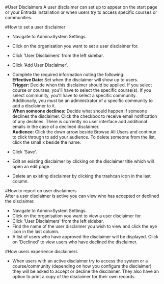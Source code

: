 #User Disclaimers
A user disclaimer can set up to appear on the start page or your Entrada installation or when users try to access specific courses or communities.

#How to set a user disclaimer
* Navigate to Admin>System Settings.
* Click on the organisation you want to set a user disclaimer for.
* Click 'User Disclaimers' from the left sidebar.
* Click 'Add User Disclaimer'.
* Complete the required information noting the following:  
**Effective Date:** Set when the disclaimer will show up to users.  
**Trigger:** Decide when this disclaimer should be applied.  If you select course or courses, you'll have to select the specific course(s).  If you select community, you'll have to select a specific community.  Additionally, you must be an administrator of a specific community to add a disclaimer to it.  
**When someone declines:** Decide what should happen if someone declines the disclaimer.  Click the checkbox to receive email notification of any declines.  There is currently no user interface add additional emails in the case of a declined disclaimer.  
**Audience:** Click the down arrow beside Browse All Users and continue to click through to add your audience.  To delete someone from the list, click the small x beside the name.  
* Click 'Save'.  

* Edit an existing disclaimer by clicking on the disclaimer title which will open an edit page.  
* Delete an existing disclaimer by clicking the trashcan icon in the last column.  

#How to report on user disclaimers  
After a user disclaimer is active you can view who has accepted or declined the disclaimer.  

* Navigate to Admin>System Settings.
* Click on the organisation you want to view a user disclaimer for.
* Click 'User Disclaimers' from the left sidebar.  
* Find the name of the user disclaimer you wish to view and click the eye icon in the last column.  
* A list of users who have approved the disclaimer will be displayed.  Click on 'Declined' to view users who have declined the disclaimer.

#How users experience disclaimers
* When users with an active disclaimer try to access the system or a course/community (depending on how you configure the disclaimer) they will be asked to accept or decline the disclaimer.  They also have an option to print a copy of the disclaimer for their own records.
